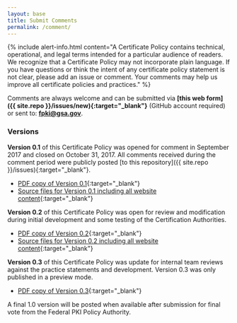```yaml
---
layout: base
title: Submit Comments
permalink: /comment/
---
```

{% include alert-info.html content="A Certificate Policy contains technical, operational, and legal terms intended for a particular audience of readers.  We recognize that a Certificate Policy may not incorporate plain language.  If you have questions or think the intent of any certificate policy statement is not clear, please add an issue or comment. Your comments may help us improve all certificate policies and practices." %}

Comments are always welcome and can be submitted via **[this web form]({{ site.repo }}/issues/new){:target="_blank"}** (GitHub account required) or sent to: **[fpki@gsa.gov](mailto:fpki@gsa.gov)**.

### Versions

**Version 0.1** of this Certificate Policy was opened for comment in September 2017 and closed on October 31, 2017.  All comments received during the comment period were publicly posted [to this repository]({{ site.repo }}/issues){:target="_blank"}.

- [PDF copy of Version 0.1](https://github.com/uspki/policies/blob/v0.1/assets/docs/Federal_Public_Trust_Device_PKI_Certificate_Policy_Draft_v0_1_September2017.pdf){:target="_blank"}
- [Source files for Version 0.1 including all website content](https://github.com/uspki/policies/releases/tag/v0.1){:target="_blank"}

**Version 0.2** of this Certificate Policy was open for review and modification during initial development and some testing of the Certification Authorities.

- [PDF copy of Version 0.2](https://github.com/uspki/policies/blob/v0.2/assets/docs/US_Federal_Public_Trust_TLS_Certificate_Policy_v0_2.pdf){:target="_blank"}
- [Source files for Version 0.2 including all website content](https://github.com/uspki/policies/releases/tag/v0.2){:target="_blank"}

**Version 0.3** of this Certificate Policy was update for internal team reviews against the practice statements and development.  Version 0.3 was only published in a preview mode.

- [PDF copy of Version 0.3](https://github.com/uspki/policies/blob/master/assets/docs/US_Federal_Public_Trust_TLS_Certificate_Policy_v0_3.pdf){:target="_blank"}


A final 1.0 version will be posted when available after submission for final vote from the Federal PKI Policy Authority.
